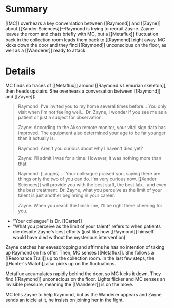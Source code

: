 # Summary
[[MC]] overhears a key conversation between [[Raymond]] and [[Zayne]] about [[Xander Sciences]]--Raymond is trying to recruit Zayne. Zayne leaves the room and chats briefly with MC, but a [[Metaflux]] fluctuation back in the collection room leads them back to [[Raymond]] right away. MC kicks down the door and they find [[Raymond]] unconscious on the floor, as well as a [[Wanderer]] ready to attack.

# Details

MC finds no traces of [[Metaflux]] around [[Raymond's Lemurian skeleton]], then heads upstairs. She overhears a conversation between [[Raymond]] and [[Zayne]]:

> Raymond: I've invited you to my home several times before... You only visit when I'm not feeling well... Dr. Zayne, I wonder if you see me as a patient or just a subject for observation.
> 
> Zayne: According to the Akso remote monitor, your vital sign data has improved. The equipment also determined your age to be far younger than it actually is.
> 
> Raymond: Aren't you curious about why I haven't died yet?
> 
> Zayne: I'll admit I was for a time. However, it was nothing more than that.
> 
> Raymond: [Laughs] ... Your colleague praised you, saying there are things only the two of you can do. I'm very curious now. [[Xander Sciences]] will provide you with the best staff, the best lab... and even the best treatment. Dr. Zayne, what you perceive as the limit of your talent is just another beginning in your career.
> 
> Zayne: When you reach the finish line, I'll be right there cheering for you.
* "Your colleague" is Dr. [[Carter]]
* "What you perceive as the limit of your talent" refers to when patients die despite Zayne's best efforts (just like how [[Raymond]] himself would have died without the mysterious intervention)

Zayne catches her eavesdropping and affirms he has no intention of taking up Raymond on his offer. Then, MC senses [[Metaflux]]. She follows a [[Resonance Trail]] up to the collection room. In the last few steps, the [[Hunter's Watch]] also picks up on the fluctuations.

Metaflux accumulates rapidly behind the door, so MC kicks it down. They find [[Raymond]] unconscious on the floor. Lights flicker and MC senses an invisible pressure, meaning the [[Wanderer]] is on the move.

MC tells Zayne to help Raymond, but as the Wanderer appears and Zayne sends an icicle at it, he insists on joining her in the fight.




